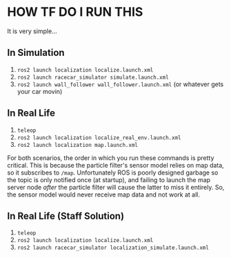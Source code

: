 # HOW TF DO I RUN THIS
It is very simple...

## In Simulation
1. `ros2 launch localization localize.launch.xml`
2. `ros2 launch racecar_simulator simulate.launch.xml`
3. `ros2 launch wall_follower wall_follower.launch.xml` (or whatever gets your car movin)

## In Real Life
1. `teleop`
2. `ros2 launch localization localize_real_env.launch.xml`
3. `ros2 launch localization map.launch.xml`

For both scenarios, the order in which you run these commands is pretty critical. This is because the particle filter's sensor model relies on map data, so it subscribes to `/map`. Unfortunately ROS is poorly designed garbage so the topic is only notified once (at startup), and failing to launch the map server node _after_ the particle filter will cause the latter to miss it entirely. So, the sensor model would never receive map data and not work at all.

## In Real Life (Staff Solution)
1. `teleop`
2. `ros2 launch localization localize.launch.xml`
3. `ros2 launch racecar_simulator localization_simulate.launch.xml`